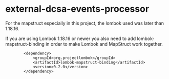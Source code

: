 # external-dcsa-events-processor

For the mapstruct especially in this project, the lombok used was later than 1.18.16.

If you are using Lombok 1.18.16 or newer you also need to add lombok-mapstruct-binding in order to make Lombok and MapStruct work together.

```
        <dependency>
            <groupId>org.projectlombok</groupId>
            <artifactId>lombok-mapstruct-binding</artifactId>
            <version>0.2.0</version>
        </dependency>
```